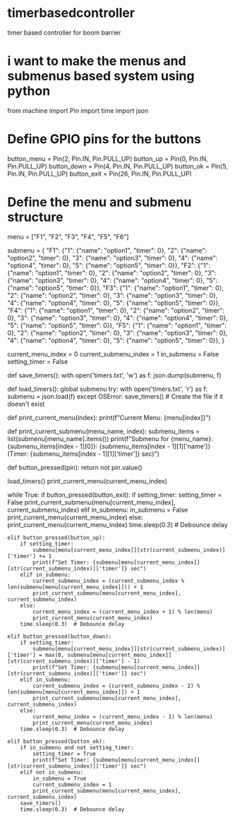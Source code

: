 # timerbasedcontroller
timer based controller for boom barrier


# i want to make the menus and submenus based system using python
from machine import Pin
import time
import json

# Define GPIO pins for the buttons
button_menu = Pin(2, Pin.IN, Pin.PULL_UP)
button_up = Pin(0, Pin.IN, Pin.PULL_UP)
button_down = Pin(4, Pin.IN, Pin.PULL_UP)
button_ok = Pin(5, Pin.IN, Pin.PULL_UP)
button_exit = Pin(26, Pin.IN, Pin.PULL_UP)

# Define the menu and submenu structure
menu = ["F1", "F2", "F3", "F4", "F5", "F6"]

submenu = {
    "F1": {"1": {"name": "option1", "timer": 0}, "2": {"name": "option2", "timer": 0}, "3": {"name": "option3", "timer": 0}, "4": {"name": "option4", "timer": 0}, "5": {"name": "option5", "timer": 0}},
    "F2": {"1": {"name": "option1", "timer": 0}, "2": {"name": "option2", "timer": 0}, "3": {"name": "option3", "timer": 0}, "4": {"name": "option4", "timer": 0}, "5": {"name": "option5", "timer": 0}},
    "F3": {"1": {"name": "option1", "timer": 0}, "2": {"name": "option2", "timer": 0}, "3": {"name": "option3", "timer": 0}, "4": {"name": "option4", "timer": 0}, "5": {"name": "option5", "timer": 0}},
    "F4": {"1": {"name": "option1", "timer": 0}, "2": {"name": "option2", "timer": 0}, "3": {"name": "option3", "timer": 0}, "4": {"name": "option4", "timer": 0}, "5": {"name": "option5", "timer": 0}},
    "F5": {"1": {"name": "option1", "timer": 0}, "2": {"name": "option2", "timer": 0}, "3": {"name": "option3", "timer": 0}, "4": {"name": "option4", "timer": 0}, "5": {"name": "option5", "timer": 0}},
}

current_menu_index = 0
current_submenu_index = 1
in_submenu = False
setting_timer = False

def save_timers():
    with open('timers.txt', 'w') as f:
        json.dump(submenu, f)

def load_timers():
    global submenu
    try:
        with open('timers.txt', 'r') as f:
            submenu = json.load(f)
    except OSError:
        save_timers()  # Create the file if it doesn't exist

def print_current_menu(index):
    print(f"Current Menu: {menu[index]}")

def print_current_submenu(menu_name, index):
    submenu_items = list(submenu[menu_name].items())
    print(f"Submenu for {menu_name}: {submenu_items[index - 1][0]}: {submenu_items[index - 1][1]['name']} (Timer: {submenu_items[index - 1][1]['timer']} sec)")

def button_pressed(pin):
    return not pin.value()

load_timers()
print_current_menu(current_menu_index)

while True:
    if button_pressed(button_exit):
        if setting_timer:
            setting_timer = False
            print_current_submenu(menu[current_menu_index], current_submenu_index)
        elif in_submenu:
            in_submenu = False
            print_current_menu(current_menu_index)
        else:
            print_current_menu(current_menu_index)
        time.sleep(0.3)  # Debounce delay

    elif button_pressed(button_up):
        if setting_timer:
            submenu[menu[current_menu_index]][str(current_submenu_index)]['timer'] += 1
            print(f"Set Timer: {submenu[menu[current_menu_index]][str(current_submenu_index)]['timer']} sec")
        elif in_submenu:
            current_submenu_index = (current_submenu_index % len(submenu[menu[current_menu_index]])) + 1
            print_current_submenu(menu[current_menu_index], current_submenu_index)
        else:
            current_menu_index = (current_menu_index + 1) % len(menu)
            print_current_menu(current_menu_index)
        time.sleep(0.3)  # Debounce delay

    elif button_pressed(button_down):
        if setting_timer:
            submenu[menu[current_menu_index]][str(current_submenu_index)]['timer'] = max(0, submenu[menu[current_menu_index]][str(current_submenu_index)]['timer'] - 1)
            print(f"Set Timer: {submenu[menu[current_menu_index]][str(current_submenu_index)]['timer']} sec")
        elif in_submenu:
            current_submenu_index = (current_submenu_index - 2) % len(submenu[menu[current_menu_index]]) + 1
            print_current_submenu(menu[current_menu_index], current_submenu_index)
        else:
            current_menu_index = (current_menu_index - 1) % len(menu)
            print_current_menu(current_menu_index)
        time.sleep(0.3)  # Debounce delay

    elif button_pressed(button_ok):
        if in_submenu and not setting_timer:
            setting_timer = True
            print(f"Set Timer: {submenu[menu[current_menu_index]][str(current_submenu_index)]['timer']} sec")
        elif not in_submenu:
            in_submenu = True
            current_submenu_index = 1
            print_current_submenu(menu[current_menu_index], current_submenu_index)
        save_timers()
        time.sleep(0.3)  # Debounce delay

